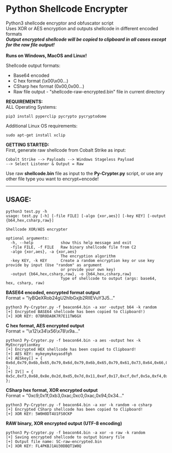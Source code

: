 # Python Shellcode Encrypter

Python3 shellcode encryptor and obfuscator script <br />
Uses XOR or AES encryption and outputs shellcode in different encoded formats <br />
**_Output encrypted shellcode will be copied to clipboard in all cases except for the raw file output!_**<br />
<br />
**Runs on Windows, MacOS and Linux!**<br />

Shellcode output formats:
- Base64 encoded
- C hex format (\x00\x00...)
- CSharp hex format (0x00,0x00...)
- Raw file output - "shellcode-raw-encrypted.bin" file in current directory

**REQUIREMENTS:**<br />
ALL Operating Systems:
```
pip3 install pyperclip pycrypto pycryptodome
```
Additional Linux OS requirements:
```
sudo apt-get install xclip
```

**GETTING STARTED:**<br />
First, generate raw shellcode from Cobalt Strike as input:
```
Cobalt Strike --> Payloads --> Windows Stageless Payload 
--> Select Listener & Output = Raw
```
Use raw **shellcode.bin** file as input to the **Py-Crypter.py** script, or use any other file type you want to encrypt+encode!

--------------------------------------
## **USAGE:**
```
python3 test.py -h
usage: test.py [-h] [-file FILE] [-algo {xor,aes}] [-key KEY] [-output {b64,hex,csharp,raw}]

Shellcode XOR/AES encrypter

optional arguments:
  -h, --help            show this help message and exit
  -file FILE, -f FILE   Raw binary shellcode file from C2
  -algo {xor,aes}, -a {xor,aes}
                        The encryption algorithm
  -key KEY, -k KEY      Create a random encryption key or use key provide by input (Use "random" as argument
                        or provide your own key)
  -output {b64,hex,csharp,raw}, -o {b64,hex,csharp,raw}
                        Type of shellcode to output (args: base64, hex, csharp, raw)
```

**BASE64 encoded, encrypted format output**<br />
Format = "IyBQeXRob24gU2hlbGxjb2RlIEVuY3J5..."
```
python3 Py-Crypter.py -f beacon64.bin -a xor -output b64 -k random
[+] Encrypted BASE64 shellcode has been copied to Clipboard!)
[+] XOR KEY: 07BR0DA8K7R7E11TW6GX
```

**C hex format, AES encrypted output**<br />
Format = "\x12\x34\x56\x78\x9a..."
```
python3 Py-Crypter.py -f beacon64.bin -a aes -output hex -k MyEncryptionKey
[+] Encrypted HEX shellcode has been copied to Clipboard!
[+] AES KEY: mykeymykeyasdfgh
[+] AESkey[] = { 0x6d,0x79,0x6b,0x65,0x79,0x6d,0x79,0x6b,0x65,0x79,0x61,0x73,0x64,0x66,0x67,0x68 };
[+] IV[] = { 0x5c,0xf3,0x68,0x8e,0x2d,0xd5,0x7d,0x11,0xef,0x17,0xcf,0xf,0x5a,0xf4,0xf,0xef };
```

**CSharp hex format, XOR encrypted output**<br />
Format = "0xc9,0x1f,0xb3,0xac,0xc0,0xac,0x94,0x34..."
```
python3 Py-Crypter.py -f beacon64.bin -a xor -k random -o csharp
[+] Encrypted CSharp shellcode has been copied to Clipboard!
[+] XOR KEY: 5W0H0DT4U1FS0CKP
```

**RAW binary, XOR encrypted output (UTF-8 encoding)**
```
python3 Py-Crypter.py -f beacon64.bin -a xor -o raw -k random
[+] Saving encrypted shellcode to output binary file
[+] Output file name: SC-raw-encrypted.bin
[+] XOR KEY: FL4PKBJ1AU30DBQT1W0Q
```

